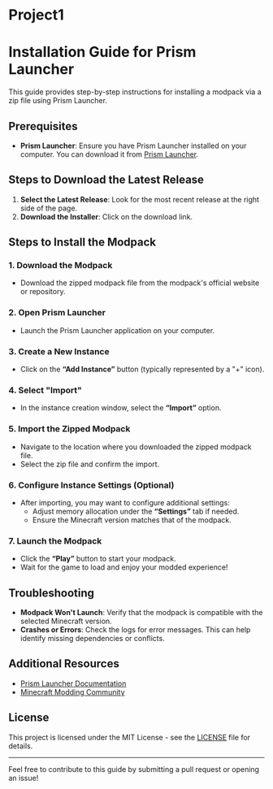 # Project1
# Installation Guide for Prism Launcher

This guide provides step-by-step instructions for installing a modpack via a zip file using Prism Launcher.

## Prerequisites

- **Prism Launcher**: Ensure you have Prism Launcher installed on your computer. You can download it from [Prism Launcher](https://prismlauncher.org/).

## Steps to Download the Latest Release

1. **Select the Latest Release**: Look for the most recent release at the right side of the page.
2. **Download the Installer**: Click on the download link.

## Steps to Install the Modpack

### 1. Download the Modpack

- Download the zipped modpack file from the modpack's official website or repository.

### 2. Open Prism Launcher

- Launch the Prism Launcher application on your computer.

### 3. Create a New Instance

- Click on the **“Add Instance”** button (typically represented by a "+" icon).

### 4. Select "Import"

- In the instance creation window, select the **“Import”** option.

### 5. Import the Zipped Modpack

- Navigate to the location where you downloaded the zipped modpack file.
- Select the zip file and confirm the import.

### 6. Configure Instance Settings (Optional)

- After importing, you may want to configure additional settings:
  - Adjust memory allocation under the **“Settings”** tab if needed.
  - Ensure the Minecraft version matches that of the modpack.

### 7. Launch the Modpack

- Click the **“Play”** button to start your modpack.
- Wait for the game to load and enjoy your modded experience!

## Troubleshooting

- **Modpack Won't Launch**: Verify that the modpack is compatible with the selected Minecraft version.
- **Crashes or Errors**: Check the logs for error messages. This can help identify missing dependencies or conflicts.

## Additional Resources

- [Prism Launcher Documentation](https://prismlauncher.org/docs)
- [Minecraft Modding Community](https://www.minecraftforum.net/)

## License

This project is licensed under the MIT License - see the [LICENSE](LICENSE) file for details.

---

Feel free to contribute to this guide by submitting a pull request or opening an issue!

